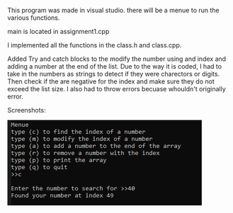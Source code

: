 
This program was made in visual studio.
there will be a menue to run the various functions.

main is located in assignment1.cpp

I implemented all the functions in the class.h and class.cpp.

Added Try and catch blocks to the modify the number using and index and adding a number at the end of the list. Due to the way it is coded, I had to take in the numbers as strings to detect if they were charectors or digits. Then check if the are negative for the index and make sure they do not exceed the list size. I also had to throw errors becuase whouldn't originally error.

Screenshots:

![alt text](https://github.com/johniscool1/cs303/blob/main/assignment1/screenshots/exists.PNG)
